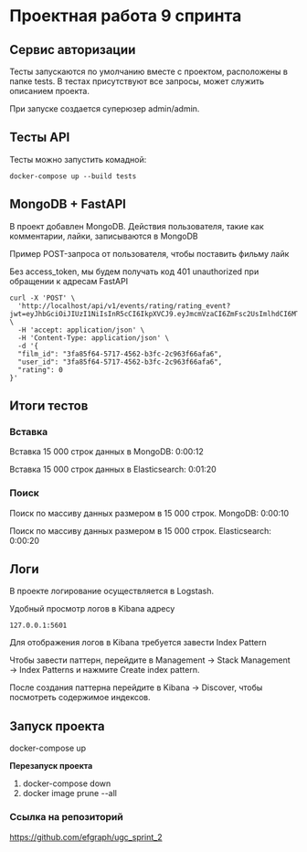 # Проектная работа 9 спринта

## Сервис авторизации

Тесты запускаются по умолчанию вместе с проектом, расположены в папке tests.
В тестах присутствуют все запросы, может служить описанием проекта.

При запуске создается суперюзер admin/admin.

## Тесты API

Тесты можно запустить комадной:
```
docker-compose up --build tests
```

## MongoDB + FastAPI
В проект добавлен MongoDB. Действия пользователя, такие как комментарии, лайки,
записываются в MongoDB

Пример POST-запроса от пользователя, чтобы поставить фильму лайк

Без access_token, мы будем получать код 401 unauthorized при обращении к адресам FastAPI

``` 
curl -X 'POST' \
  'http://localhost/api/v1/events/rating/rating_event?jwt=eyJhbGciOiJIUzI1NiIsInR5cCI6IkpXVCJ9.eyJmcmVzaCI6ZmFsc2UsImlhdCI6MTY3MTM5MDQxOCwianRpIjoiYjZiZGY0OGYtM2E5MS00ZDllLThjZGQtYTRmMmI2MjNkNDY0IiwidHlwZSI6ImFjY2VzcyIsInN1YiI6ImMyN2VhZDEzLWZmOGMtNDY4My05YjY5LTUxMThhZmY0MmU0YyIsIm5iZiI6MTY3MTM5MDQxOCwiZXhwIjoxNjcxMzkwNDc4fQ.QkLGSIfyLGK35JI2gBV8FHbKZeopqXdJQXLWMJLr3Tc"' \
  -H 'accept: application/json' \
  -H 'Content-Type: application/json' \
  -d '{
  "film_id": "3fa85f64-5717-4562-b3fc-2c963f66afa6",
  "user_id": "3fa85f64-5717-4562-b3fc-2c963f66afa6",
  "rating": 0
}'
```


## Итоги тестов
### Вставка
Вставка 15 000 строк данных в MongoDB: 0:00:12

Вставка 15 000 строк данных в Elasticsearch: 0:01:20

### Поиск
Поиск по массиву данных размером в 15 000 строк. MongoDB: 0:00:10

Поиск по массиву данных размером в 15 000 строк. Elasticsearch: 0:00:20


## Логи
В проекте логирование осуществляется в Logstash.

Удобный просмотр логов в Kibana адресу
```
127.0.0.1:5601
```
Для отображения логов в Kibana требуется завести Index Pattern

Чтобы завести паттерн, перейдите в Management → Stack Management → Index Patterns и нажмите Create index pattern.

После создания паттерна перейдите в Kibana → Discover, чтобы посмотреть содержимое индексов.


## Запуск проекта 

docker-compose up

**Перезапуск проекта**

1. docker-compose down
2. docker image prune --all


### Ссылка на репозиторий

https://github.com/efgraph/ugc_sprint_2

